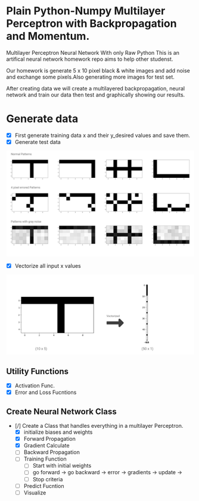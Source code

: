 # Plain Python-Numpy Multilayer Perceptron with Backpropagation and Momentum.

Multilayer Perceptron Neural Network With only Raw Python
This is an artifical neural network homework repo aims to help other studenst.

Our homework is generate 5 x 10 pixel black & white images and add noise and exchange some pixels.Also generating more images for test set.

After creating data we will create a multilayered backpropagation, neural network and train our data then test and graphically showing our results.

# Generate data

- [x] First generate training data x and their y_desired values and save them.
- [x] Generate test data

![training data](https://github.com/rumeysayilma/ann-hw/blob/master/images/trainin_data.jpg)

- [x] Vectorize all input x values

![vectorized training data](https://github.com/rumeysayilma/ann-hw/blob/master/images/vectorized-training-data.jpg)

## Utility Functions

- [x] Activation Func.
- [x] Error and Loss Fucntions

## Create Neural Network Class

- [/] Create a Class that handles everything in a multilayer Perceptron.
  - [x] initialize biases and weights
  - [x] Forward Propagation
  - [x] Gradient Calculate
  - [ ] Backward Propagation
  - [ ] Training Function
    - [ ] Start with initial weights
    - [ ] go forward -> go backward -> error -> gradients -> update ->
    - [ ] Stop criteria
  - [ ] Predict Fucntion
  - [ ] Visualize
